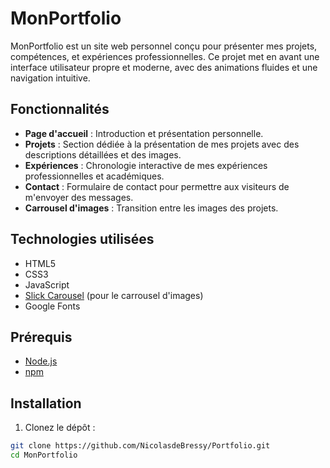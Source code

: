 # MonPortfolio

MonPortfolio est un site web personnel conçu pour présenter mes projets, compétences, et expériences professionnelles. Ce projet met en avant une interface utilisateur propre et moderne, avec des animations fluides et une navigation intuitive.

## Fonctionnalités

- **Page d'accueil** : Introduction et présentation personnelle.
- **Projets** : Section dédiée à la présentation de mes projets avec des descriptions détaillées et des images.
- **Expériences** : Chronologie interactive de mes expériences professionnelles et académiques.
- **Contact** : Formulaire de contact pour permettre aux visiteurs de m'envoyer des messages.
- **Carrousel d'images** : Transition entre les images des projets.

## Technologies utilisées

- HTML5
- CSS3
- JavaScript
- [Slick Carousel](https://kenwheeler.github.io/slick/) (pour le carrousel d'images)
- Google Fonts

## Prérequis

- [Node.js](https://nodejs.org/)
- [npm](https://www.npmjs.com/)

## Installation

1. Clonez le dépôt :

```sh
git clone https://github.com/NicolasdeBressy/Portfolio.git
cd MonPortfolio
```
